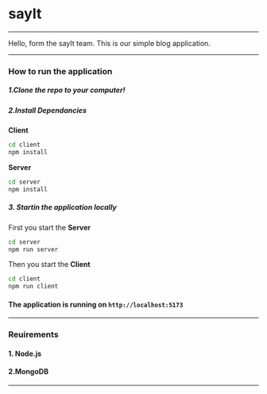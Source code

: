 # sayIt
---
Hello, form the sayIt team.
This is our simple blog application. 

---
### How to run the application    

##### 1.Clone the repo to your computer!

##### 2.Install Dependancies
 
 **Client**   
 ```bash 
 cd client
 npm install
  ```
      
 **Server**
 ```bash
 cd server
 npm install
 ```

##### 3. Startin the application locally
 
First you start the **Server**   
```bash 
cd server
npm run server
```

Then you start the **Client**
```bash
cd client
npm run client
```

#### The application is running on `http://localhost:5173`
   
---
### Reuirements

#### 1. Node.js

#### 2.MongoDB
---
